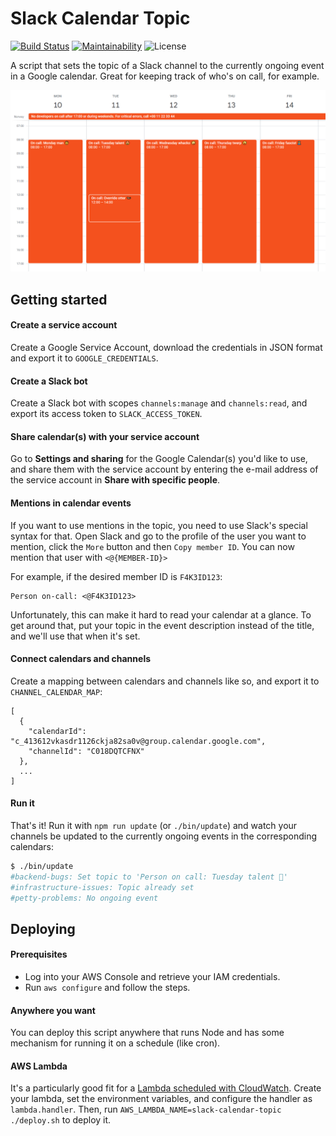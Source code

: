 # Slack Calendar Topic

[![Build Status](https://travis-ci.com/schibsted/slack-calendar-topic.svg?branch=master)](https://travis-ci.com/schibsted/slack-calendar-topic)
[![Maintainability](https://img.shields.io/codeclimate/maintainability/schibsted/slack-calendar-topic)](https://codeclimate.com/github/schibsted/slack-calendar-topic)
![License](https://img.shields.io/github/license/schibsted/slack-calendar-topic)

A script that sets the topic of a Slack channel to the currently ongoing event
in a Google calendar. Great for keeping track of who's on call, for example.

![Image](./docs/calendar.png)

## Getting started

#### Create a service account

Create a Google Service Account, download the credentials in JSON format and
export it to `GOOGLE_CREDENTIALS`.

#### Create a Slack bot

Create a Slack bot with scopes `channels:manage` and `channels:read`, and export
its access token to `SLACK_ACCESS_TOKEN`.

#### Share calendar(s) with your service account

Go to **Settings and sharing** for the Google Calendar(s) you'd like to use, and
share them with the service account by entering the e-mail address of the
service account in **Share with specific people**.

#### Mentions in calendar events

If you want to use mentions in the topic, you need to use Slack's special syntax for
that. Open Slack and go to the profile of the user you want to mention, click the `More`
button and then `Copy member ID`. You can now mention that user with `<@{MEMBER-ID}>`

For example, if the desired member ID is `F4K3ID123`:

```
Person on-call: <@F4K3ID123>
```

Unfortunately, this can make it hard to read your calendar at a glance. To get around that,
put your topic in the event description instead of the title, and we'll use that when it's set.

#### Connect calendars and channels

Create a mapping between calendars and channels like so, and export it to
`CHANNEL_CALENDAR_MAP`:

```
[
  {
    "calendarId": "c_413612vkasdr1126ckja82sa0v@group.calendar.google.com",
    "channelId": "C018DQTCFNX"
  },
  ...
]
```

#### Run it

That's it! Run it with `npm run update` (or `./bin/update`) and watch your channels
be updated to the currently ongoing events in the corresponding calendars:

```sh
$ ./bin/update
#backend-bugs: Set topic to 'Person on call: Tuesday talent 🤩'
#infrastructure-issues: Topic already set
#petty-problems: No ongoing event
```

## Deploying

#### Prerequisites

- Log into your AWS Console and retrieve your IAM credentials.
- Run `aws configure` and follow the steps.

#### Anywhere you want

You can deploy this script anywhere that runs Node and has some mechanism for running it on
a schedule (like cron).

#### AWS Lambda

It's a particularly good fit for a [Lambda scheduled with CloudWatch][aws]. Create your lambda,
set the environment variables, and configure the handler as `lambda.handler`. Then, run
`AWS_LAMBDA_NAME=slack-calendar-topic ./deploy.sh` to deploy it.

[aws]: https://docs.aws.amazon.com/AmazonCloudWatch/latest/events/RunLambdaSchedule.html
